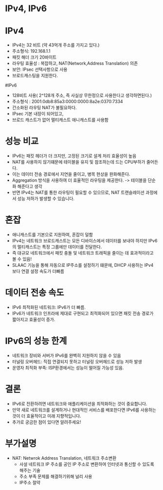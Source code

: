 # IPv4, IPv6

# IPv4
- IPv4는 32 비트 (약 43억개 주소를 가지고 있다.)
- 주소형식: 192.168.1.1
- 패킷 해더 크기 20바이트 
- 라우팅 효율성 : 복잡하고, NAT(Network,Address Translation) 의존
- 보안: IPsec 선택사항으로 사용 
- 브로드캐스팅을 지원한다.

#IPv6
- 128비트 사용( 2^128개 주소, 즉 사실상 무한정으로 사용한다고 생각하면된다.)
- 주소형식 : 	2001:0db8:85a3:0000:0000:8a2e:0370:7334
- 간소화된 라우팅 NAT가 불필요하다.
- IPsec 기본 내장이 되어있고, 
- 브로드 캐스트가 없어 멀티캐스트 애니캐스트를 사용함 

# 성능 비교
- IPv6는 패킷 헤더가 더 크지만, 고정된 크기로 설계 처리 효율성이 높음
- NAT를 사용하지 않기떄문에 테이블을 유지 및 참조하는데 드는 CPU부하가 줄어든다.
- 이는 데이터 전송 경로에서 지연을 줄이고, 병목 현상을 완화해준다. 
- Aggregation 방식을 사용하여 더 효율적인 라우팅을 제공한다. -> 테이블을 단순화 해준다고 생각
- 반면 IPv4는 NAT를 통한 라우팅이 필요할 수 있으므로, NAT 트랜슬레이션 과정에서 성능 저하가 발생할 수 있습니다.




# 혼잡 
- 애니캐스트를 기본으로 지원하여, 혼잡이 덜함 
- IPv4는 네트워크 브로드캐스트는 모든 디바이스에서 데이터를 보내야 하지만 IPv6의 멀티캐스트는 특정 그룹에만 데이터를 전달한다.
- 즉 대규모 네트워크에서 패킷 충돌 및 네트워크 트래픽을 줄이는 데 효과적이라고 볼 수 있음!
- SLAAC 기능을 통해 자동으로 IP주소를 설정하기 떄문에, DHCP 사용하는 IPv4 보다 연결 설정 속도가 더빠름 

# 데이터 전송 속도 
- IPv6 최적화된 네트워크: IPv6가 더 빠름. 
- IPv6가 네트워크 인프라에 제대로 구현되고 최적화되어 있으면 패킷 전송 경로가 짧아지고 효율성이 증가.


# IPv6의 성능 한계 
- 네트워크 장비와 서버가 IPv6를 완벽히 지원하지 않을 수 있음  
- 터널링 오버헤드: 직접 연결되지 못하고 터널링 오버헤드로 성능 저하 발생
- 운영자 최적화 부족: ISP환경에서는 성능이 떨어질 가능성 있음.


# 결론 
- IPv6로 전환하려면 네트워크와 애플리케이션을 최적화하는 것이 중요합니다. 
- 만약 새로 네트워크를 설계하거나 현대적인 서비스를 배포한다면 IPv6를 사용하는 것이 더 효율적이고 미래 지향적입니다. 
- 추가로 궁금한 점이 있다면 알려주세요!


# 부가설명 
- NAT: Netwrok Address Translation, 네트워크 주소변환 
  - 사설 네트워크 IP 주소를 공인 IP 주소로 변환하여 인터넷과 통신할 수 있도록 해주는 기술 
  - 주소 부족 문제를 해결하기위해 널리 사용
  - IP주소 절약 
